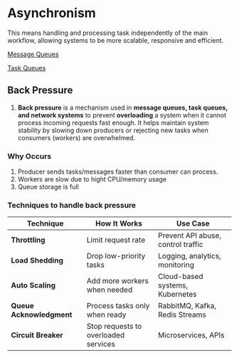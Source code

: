 # Asynchronism

This means handling and processing task independently of the main workflow, allowing systems to be more scalable, responsive and efficient.

[Message Queues](Scalability-files/Message-Queue.md)

[Task Queues](Scalability-files/Task-Queue.md)

## **Back Pressure**

1. **Back pressure** is a mechanism used in **message queues, task queues, and network systems** to prevent **overloading** a system when it cannot process incoming requests fast enough. It helps maintain system stability by slowing down producers or rejecting new tasks when consumers (workers) are overwhelmed.

### **Why Occurs**

1. Producer sends tasks/messages faster than consumer can process.
2. Workers are slow due to hight CPU/memory usage
3. Queue storage is full

### **Techniques to handle back pressure**

| Technique                | How It Works                         | Use Case                           |
| ------------------------ | ------------------------------------ | ---------------------------------- |
| **Throttling**           | Limit request rate                   | Prevent API abuse, control traffic |
| **Load Shedding**        | Drop low-priority tasks              | Logging, analytics, monitoring     |
| **Auto Scaling**         | Add more workers when needed         | Cloud-based systems, Kubernetes    |
| **Queue Acknowledgment** | Process tasks only when ready        | RabbitMQ, Kafka, Redis Streams     |
| **Circuit Breaker**      | Stop requests to overloaded services | Microservices, APIs                |
